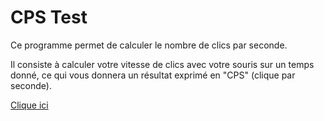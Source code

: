 # CPS Test
Ce programme permet de calculer le nombre de clics par seconde. 

Il consiste à calculer votre vitesse de clics avec votre souris sur un temps donné, ce qui vous donnera un résultat exprimé en "CPS" (clique par seconde).

[Clique ici](https://isaac955.github.io/CPS-Test/)

